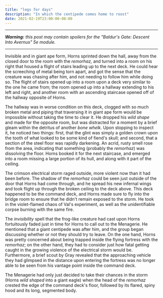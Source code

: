 ```yaml
---
title: "legs for days"
description: "In which the centipede comes home to roost"
date: 2021-02-19T23:00:00-08:00
---
```


---

_**Warning:** this post may contain spoilers for the "Baldur's Gate: Descent Into Avernus" 5e module._

---

Invisible and in giant ape form, Horns sprinted down the hall, away from the closed door to the room with the _remorhaz,_ and turned into a room on his right that housed a flight of stairs leading up to the next deck.
He could hear the screeching of metal being torn apart, and got the sense that the creature was chasing after him, and not needing to follow him while doing so.
The flight of stairs opened up into a room upon a deck very similar to the one he came from; the room opened up into a hallway extending to his left and right, and another room with an ascending staircase opened off of the hallway opposite of Horns.

The hallway was in worse condition on this deck, clogged with so much broken metal and piping that traversing it in giant ape form would be impossible without taking the time to clear it.
He dropped his _wild shape_ and made for the opposite room, but was distracted for a moment by a brief gleam within the detritus of another _bone whelk._
Upon stopping to inspect it, he noticed two things: first, that the glint was simply a golden crown upon the tooth of what looked to be some kind of fiend's skull; and second, that a section of the steel floor was rapidly darkening.
An acrid, rusty smell rose from the area, indicating that something (probably the _remorhaz_) was dissolving the floor.
Horns booked it for the next staircase, and emerged into a room missing a large portion of its hull, and along with it part of the ceiling.

The crimson electrical storm raged outside, more violent now than it had been before.
The shadow of the _remorhaz_ could be seen just outside of the door that Horns had come through, and he spread his new infernal wings and took flight up through the broken ceiling to the deck above.
This deck happened to be the command deck, and Horns made sure to fly into the bridge room to ensure that he didn't remain exposed to the storm.
He took in the violet-flamed chaos of Val's experiment, as well as the unidentifiable corpse burning with the same fire.

The _invisibility_ spell that the frog-like creature had cast upon Horns fortuitously faded just in time for Horns to call out to the Menagerie.
He mentioned that a giant centipede was after him, and the group began discussing whether or not they should try to leave.
On the one hand, Horns was pretty concerned about being trapped inside the flying fortress with the _remorhaz_; on the other hand, they had to consider just how fatal getting caught in the growing violence of the electrical storm would be.
Furthermore, a brief scout by Gray revealed that the approaching vehicle they had glimpsed in the distance upon entering the fortress was no longer able to be seen from his vantage point inside the command deck.

The Menagerie had only just decided to take their chances in the storm (Horns _wild shaped_ into a giant eagle) when the head of the _remorhaz_ crested the edge of the command deck's floor, followed by its flared, spiny hood and its long, segmented body.
